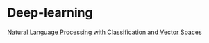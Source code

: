 # Deep-learning
[
Natural Language Processing with Classification and Vector Spaces](https://coursera.org/share/2da518579cb44e4edd5ac9c1cebcc9b6)
